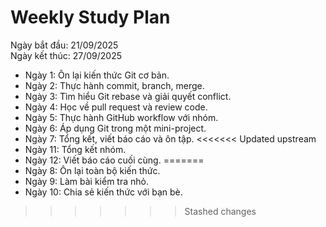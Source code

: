 # Weekly Study Plan

Ngày bắt đầu: 21/09/2025  
Ngày kết thúc: 27/09/2025  

- Ngày 1: Ôn lại kiến thức Git cơ bản.  
- Ngày 2: Thực hành commit, branch, merge.  
- Ngày 3: Tìm hiểu Git rebase và giải quyết conflict.  
- Ngày 4: Học về pull request và review code.  
- Ngày 5: Thực hành GitHub workflow với nhóm.  
- Ngày 6: Áp dụng Git trong một mini-project.  
- Ngày 7: Tổng kết, viết báo cáo và ôn tập.
<<<<<<< Updated upstream
- Ngày 11: Tổng kết nhóm.
- Ngày 12: Viết báo cáo cuối cùng.
=======
- Ngày 8: Ôn lại toàn bộ kiến thức.
- Ngày 9: Làm bài kiểm tra nhỏ.
- Ngày 10: Chia sẻ kiến thức với bạn bè.
>>>>>>> Stashed changes


